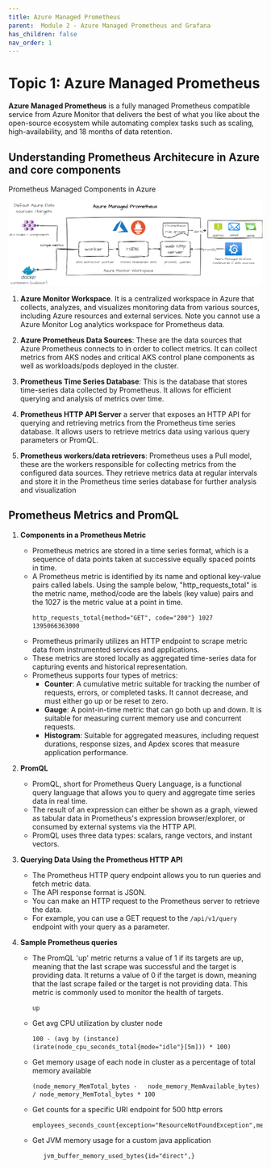 ```yaml
---
title: Azure Managed Prometheus
parent:  Module 2 - Azure Managed Prometheus and Grafana
has_children: false
nav_order: 1
---
```


# Topic 1: Azure Managed Prometheus

**Azure Managed Prometheus** is a fully managed Prometheus compatible service from Azure Monitor that delivers the best of what you like about the open-source ecosystem while automating complex tasks such as scaling, high-availability, and 18 months of data retention.


## Understanding Prometheus Architecure in Azure and core components

Prometheus Managed Components in Azure

![prometheus architecure](../../assets/images/module2/prometheous-arch.png)

1. **Azure Monitor Workspace**. It is a centralized workspace in Azure that collects, analyzes, and visualizes monitoring data from various sources, including Azure resources and external services. Note you cannot use a Azure Monitor Log analytics workspace for Prometheus data.

2. **Azure Prometheus Data Sources**: These are the data sources that Azure Prometheus connects to in order to collect metrics. It can collect metrics from AKS nodes and critical AKS control plane components as well as workloads/pods deployed in the cluster.

3. **Prometheus Time Series Database**: This is the database that stores time-series data collected by Prometheus. It allows for efficient querying and analysis of metrics over time.

4. **Prometheus HTTP API Server**  a server that exposes an HTTP API for querying and retrieving metrics from the Prometheus time series database. It allows users to retrieve metrics data using various query parameters or PromQL.

5. **Prometheus workers/data retrievers**: Prometheus uses a Pull model, these are the workers responsible for collecting metrics from the configured data sources. They retrieve metrics data at regular intervals and store it in the Prometheus time series database for further analysis and visualization

## Prometheus Metrics and PromQL

1. **Components in a Prometheus Metric**
    - Prometheus metrics are stored in a time series format, which is a sequence of data points taken at successive equally spaced points in time.
    - A Prometheus metric is identified by its name and optional key-value pairs called labels. Using the sample below, "http_requests_total" is the metric name, method/code are the labels (key value) pairs and the 1027 is the metric value at a point in time.
        ```
        http_requests_total{method="GET", code="200"} 1027 1395066363000
        ```
    - Prometheus primarily utilizes an HTTP endpoint to scrape metric data from instrumented services and applications.
    - These metrics are stored locally as aggregated time-series data for capturing events and historical representation.
    - Prometheus supports four types of metrics:
        - **Counter**: A cumulative metric suitable for tracking the number of requests, errors, or completed tasks. It cannot decrease, and must either go up or be reset to zero.
        - **Gauge**: A point-in-time metric that can go both up and down. It is suitable for measuring current memory use and concurrent requests.
        - **Histogram**: Suitable for aggregated measures, including request durations, response sizes, and Apdex scores that measure application performance.

2. **PromQL**
    - PromQL, short for Prometheus Query Language, is a functional query language that allows you to query and aggregate time series data in real time.
    - The result of an expression can either be shown as a graph, viewed as tabular data in Prometheus's expression browser/explorer, or consumed by external systems via the HTTP API.
    - PromQL uses three data types: scalars, range vectors, and instant vectors.

3. **Querying Data Using the Prometheus HTTP API**
    - The Prometheus HTTP query endpoint allows you to run queries and fetch metric data.
    - The API response format is JSON.
    - You can make an HTTP request to the Prometheus server to retrieve the data.
    - For example, you can use a GET request to the `/api/v1/query` endpoint with your query as a parameter.

4. **Sample Prometheus queries**

    - The PromQL 'up' metric returns a value of 1 if its targets are up, meaning that the last scrape was successful and the target is providing data. It returns a value of 0 if the target is down, meaning that the last scrape failed or the target is not providing data. This metric is commonly used to monitor the health of targets.
        ```
        up
        ```

    - Get avg CPU utilization by cluster node
        ```
        100 - (avg by (instance) (irate(node_cpu_seconds_total{mode="idle"}[5m])) * 100)
       ```
    - Get memory usage of each node in cluster as a percentage of total memory available
        ```
        (node_memory_MemTotal_bytes -   node_memory_MemAvailable_bytes) / node_memory_MemTotal_bytes * 100
        ```
    - Get counts for a specific URI endpoint for 500 http errors
        ```
       employees_seconds_count{exception="ResourceNotFoundException",method="GET",outcome="SERVER_ERROR",status="500",uri="/employees/{id}",}
        ```
    - Get JVM memory usage for a custom java application
        ```
           jvm_buffer_memory_used_bytes{id="direct",}    
        ```


    